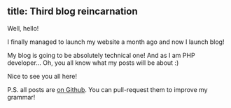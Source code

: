 title: Third blog reincarnation
---
Well, hello!

I finally managed to launch my website a month ago and now I launch blog!

My blog is going to be absolutely technical one! And as I am PHP developer... Oh, you all know what my posts will be about :)

Nice to see you all here!

P.S. all posts are [on Github](https://github.com/alexsoft/alex.plekhanov.us/tree/master/resources/posts). You can pull-request them to improve my grammar!
